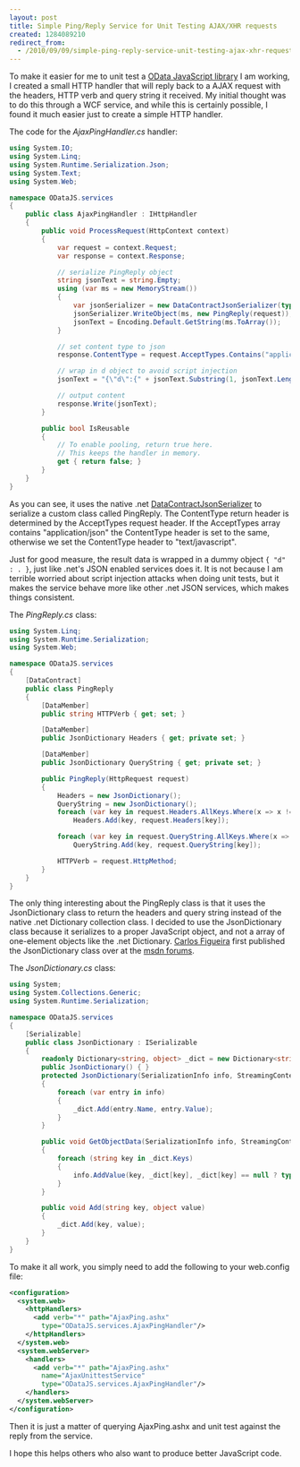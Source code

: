 ```yaml
---
layout: post
title: Simple Ping/Reply Service for Unit Testing AJAX/XHR requests
created: 1284089210
redirect_from:
  - /2010/09/09/simple-ping-reply-service-unit-testing-ajax-xhr-requests
---
```

To make it easier for me to unit test a [OData JavaScript library](http://github.com/egil/ODataJS) I am working, I created a small HTTP handler that will reply back to a AJAX request with the headers, HTTP verb and query string it received. My initial thought was to do this through a WCF service, and while this is certainly possible, I found it much easier just to create a simple HTTP handler.

The code for the *AjaxPingHandler.cs* handler:

~~~csharp
using System.IO;
using System.Linq;
using System.Runtime.Serialization.Json;
using System.Text;
using System.Web;

namespace ODataJS.services
{
    public class AjaxPingHandler : IHttpHandler
    {
        public void ProcessRequest(HttpContext context)
        {
            var request = context.Request;
            var response = context.Response;

            // serialize PingReply object
            string jsonText = string.Empty;
            using (var ms = new MemoryStream())
            {
                var jsonSerializer = new DataContractJsonSerializer(typeof(PingReply));
                jsonSerializer.WriteObject(ms, new PingReply(request));
                jsonText = Encoding.Default.GetString(ms.ToArray());
            }

            // set content type to json
            response.ContentType = request.AcceptTypes.Contains("application/json") ? "application/json" : "text/javascript";

            // wrap in d object to avoid script injection
            jsonText = "{\"d\":{" + jsonText.Substring(1, jsonText.Length - 1) + "}";

            // output content
            response.Write(jsonText);
        }

        public bool IsReusable
        {
            // To enable pooling, return true here.
            // This keeps the handler in memory.
            get { return false; }
        }
    }
}
~~~

As you can see, it uses the native .net [DataContractJsonSerializer](http://msdn.microsoft.com/en-us/library/system.runtime.serialization.json.datacontractjsonserializer.aspx) to serialize a custom class called PingReply. The ContentType return header is determined by the AcceptTypes request header. If the AcceptTypes array contains "application/json" the ContentType header is set to the same, otherwise we set the ContentType header to "text/javascript".

Just for good measure, the result data is wrapped in a dummy object `{ "d" : . }`, just like .net's JSON enabled services does it. It is not because I am terrible worried about script injection attacks when doing unit tests, but it makes the service behave more like other .net JSON services, which makes things consistent.

The *PingReply.cs* class:

~~~csharp
using System.Linq;
using System.Runtime.Serialization;
using System.Web;

namespace ODataJS.services
{
    [DataContract]
    public class PingReply
    {
        [DataMember]
        public string HTTPVerb { get; set; }

        [DataMember]
        public JsonDictionary Headers { get; private set; }

        [DataMember]
        public JsonDictionary QueryString { get; private set; }

        public PingReply(HttpRequest request)
        {
            Headers = new JsonDictionary();
            QueryString = new JsonDictionary();
            foreach (var key in request.Headers.AllKeys.Where(x => x != null))
                Headers.Add(key, request.Headers[key]);

            foreach (var key in request.QueryString.AllKeys.Where(x => x != null))
                QueryString.Add(key, request.QueryString[key]);

            HTTPVerb = request.HttpMethod;
        }
    }
}
~~~

The only thing interesting about the PingReply class is that it uses the JsonDictionary class to return the headers and query string instead of the native .net Dictionary collection class. I decided to use the JsonDictionary class because it serializes to a proper JavaScript object, and not a array of one-element objects like the .net Dictionary. [Carlos Figueira](http://social.msdn.microsoft.com/profile/carlos%20figueira/) first published the JsonDictionary class over at the [msdn forums](http://social.msdn.microsoft.com/Forums/en-US/wcf/thread/8bef40bc-8466-4c6f-a717-15f3d6e61e3c).

The *JsonDictionary.cs* class:

~~~csharp
using System;
using System.Collections.Generic;
using System.Runtime.Serialization;

namespace ODataJS.services
{
    [Serializable]
    public class JsonDictionary : ISerializable
    {
        readonly Dictionary<string, object> _dict = new Dictionary<string, object>();
        public JsonDictionary() { }
        protected JsonDictionary(SerializationInfo info, StreamingContext context)
        {
            foreach (var entry in info)
            {
                _dict.Add(entry.Name, entry.Value);
            }
        }

        public void GetObjectData(SerializationInfo info, StreamingContext context)
        {
            foreach (string key in _dict.Keys)
            {
                info.AddValue(key, _dict[key], _dict[key] == null ? typeof(object) : _dict[key].GetType());
            }
        }

        public void Add(string key, object value)
        {
            _dict.Add(key, value);
        }
    }
}
~~~

To make it all work, you simply need to add the following to your web.config file:

~~~xml
<configuration>
  <system.web>
    <httpHandlers>
      <add verb="*" path="AjaxPing.ashx"
        type="ODataJS.services.AjaxPingHandler"/>
    </httpHandlers>
  </system.web>
  <system.webServer>
    <handlers>
      <add verb="*" path="AjaxPing.ashx"
        name="AjaxUnittestService"
        type="ODataJS.services.AjaxPingHandler"/>
    </handlers>
  </system.webServer>
</configuration>
~~~

Then it is just a matter of querying AjaxPing.ashx and unit test against the reply from the service.

I hope this helps others who also want to produce better JavaScript code.
